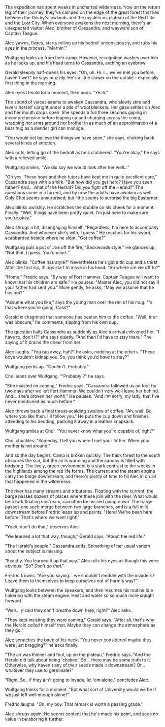 The expedition has spent weeks in uncharted wilderness. Now on the return leg of their journey, they've camped on the edge of the great forest that lies between the Duchy's lowlands and the mysterious plateau of the Red Life and the Lost City. When everyone awakens the next morning, there's an unexpected visitor: Alec, brother of Cassandra, and wayward son of Captain Teague.

Alec yawns, flexes, starts rolling up his bedroll unconsciously, and rubs his eyes in the process. "Mornin'."

Wulfgang looks up from their camp. However, recognition washes over him as he looks up, and his head turns to Cassandra, arching an eyebrow.

Gerald sleepily half-opens his eyes. "Oh, uh. Hi. I... we've met you before, haven't we?" he says muzzily. He's a little slower on the uptake - especially first thing in the morning.

Alec eyes Gerald for a moment, then nods. "Yeah."

The sound of voices seems to awaken Cassandra, who slowly stirs and levers herself upright under a pile of wool blankets. Her gaze settles on Alec and her mouth drops open. She spends a full three seconds gaping in incomprehension before leaping up and charging across the camp, wrapping her arms around her brother in as much of an approximation of a bear hug as a slender girl can manage.

"You would not believe the things we have seen," she says, choking back several kinds of emotion.

Alec oofs, letting go of the bedroll as he's clobbered. "You're okay," he says with a relieved smile.

Wulfgang smiles, "We did say we would look after her well..."

"Oh yes. These boys and their tutors have kept me in quite excellent care," Cassandra says with a smirk. "But how did you get here? Have you seen father? And... what of the Herald? Did you fight off the Herald?" The questions come in a torrent, and by now the adults have awoken as well. Only Choi seems unsurprised; but little seems to surprise the big Easterner.

Alec blinks owlishly. He scratches the stubble on his cheek for a moment. Finally: "Well, things have been pretty quiet. I'm just here to make sure you're okay."

Alec shrugs a bit, disengaging himself. "Regardless, I'm here to accompany Cassandra. And whoever she's with, I guess." He reaches for his sword, scabbarded beside where he slept. "Got coffee?"

Wulfgang puls a pot o' Joe off the fire, "Backwoods style." He glances up, "Not that, I guess, You'd mind.."

Alec blinks. "Coffee has style?" Nevertheless he's got a tin cup and a thirst. After the first sip, things start to move in his head. "So where are we off to?"

"Home," Fredric says. "By way of Fort Hammer. Captain Teague will want to know that his children are safe." He pauses. "Master Alec, you did not say if your father had sent you." More gently, he asks, "May we assume that he has not?"

"Assume what you like," says the young man over the rim of his mug. "'s that where you're going, Cass?"

Gerald is chagrined that someone has beaten him to the coffee. "Well, _that_ was obscure," he comments, sipping from his own cup.

The question halts Cassandra as suddenly as Alec's arrival enlivened her. "I have to, don't I?" she says quietly. "And then I'd have to stay there." The saying of it drains the cheer from her.

Alec laughs. "You ran away, huh?" he asks, nodding at the others. "These boys wouldn't kidnap you. So, you think you'd _have_ to stay?"

Wulfgang perks up. "Couldn't. Probably."

Choi leans over Wulfgang. "'Probably'?" he says.

"She insisted on coming," Fredric says. "Cassandra followed us on foot for two days after we left Fort Hammer. We couldn't very well leave her behind. And... she's proven her worth." He pauses. "And I'm sorry, my lady, that I've never mentioned as much before."

Alec throws back a final throat-scalding swallow of coffee. "Ah, well. Go where you like then. I'll follow you." He puts the cup down and finishes attending to his bedding, packing it away in a leather knapsack.

Wulfgang smiles at Choi, "You never know what you're capable of, right?"

Choi chuckles. "Someday, I tell you where I met your father. When your mother is not around."

And so the day begins. Camp is broken quickly. The thick forest to the south obscures the sun, but the air is warming and the canopy is filled with birdsong. The lively, green environment is a stark contrast to the weeks in the highlands among the red life forms. The current and the steam engine carry the barge downstream, and there's plenty of time to fill Alec in on all that happened in the wilderness.

The river has many streams and tributaries. Floating with the current, the barge passes dozens of places where these join with the river. What would be a fork floating upstream, can often be missed going down. The barge passes one such merge between two large branches, and is a full mile downstream before Fredric leaps up and points. "Here! We've been here before! That's where we went right!"

"Yeah, don't do that," observes Alec.

"We learned a lot that way, though," Gerald says. "About the red life."

"The Herald's people," Cassandra adds. Something of her usual venom about the subject is missing.

"Exactly. You learned it up that way." Alec rolls his eyes as though this were obvious. "So? _Don't do that_."

Fredric frowns. "Are you saying... we shouldn't meddle with the invaders? Leave them to themselves to keep ourselves out of harm's way?"

Wulfgang looks between the speakers, and then resumes his routine idle tinkering with the steam engine. Heat and water so so much more sraight forward.

"Well... y'said they can't breathe down here, right?" Alec asks.

"They kept insisting they were coming," Gerald says. "After all, that's why the Herald _called_ himself that. Maybe they can change the atmosphere as they go."

Alec scratches the back of his neck. "You never considered maybe they were just bragging?" he asks finally.

"The air was thinner and foul, up on the plateau," Fredric says. "And the Herald did talk about being 'choked'. So... there may be some truth to it. Otherwise, why haven't any of their seeds made it downstream? Or... whatever they use to germinate?"

"Right. So.. if they ain't going to invade, let 'em alone," concludes Alec.

Wulfgang thinks for a moment. "But what sort of University would we be if we just left well enough alone?"

Fredric laughs. "Oh, my boy. That remark is worth a passing grade."

Alec shrugs again. He seems content that he's made his point, and sees no value in belaboring it further.